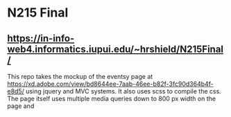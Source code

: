 # N215 Final

## https://in-info-web4.informatics.iupui.edu/~hrshield/N215Final/

This repo takes the mockup of the eventsy page at https://xd.adobe.com/view/bd8644ee-7aab-46ee-b82f-3fc90d364b4f-e8d5/ using jquery and MVC systems. It also uses scss to compile the css. The page itself uses multiple media queries down to 800 px width on the page and 
